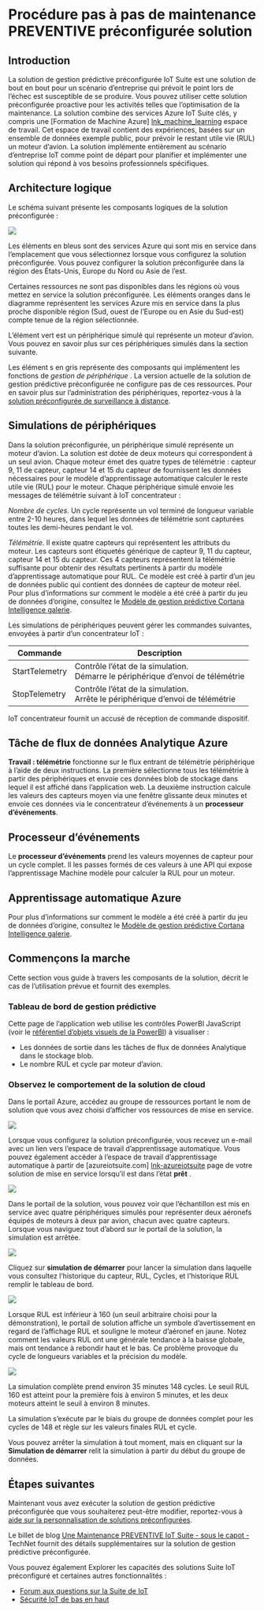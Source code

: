 <properties
 pageTitle="Procédure pas à pas une maintenance PREVENTIVE | Microsoft Azure"
 description="Une procédure pas à pas de la solution de gestion prédictive préconfigurée IoT d’Azure."
 services=""
 suite="iot-suite"
 documentationCenter=""
 authors="aguilaaj"
 manager="timlt"
 editor=""/>

<tags
 ms.service="iot-suite"
 ms.devlang="na"
 ms.topic="get-started-article"
 ms.tgt_pltfrm="na"
 ms.workload="na"
 ms.date="08/17/2016"
 ms.author="araguila"/>

# <a name="predictive-maintenance-preconfigured-solution-walkthrough"></a>Procédure pas à pas de maintenance PREVENTIVE préconfigurée solution

## <a name="introduction"></a>Introduction

La solution de gestion prédictive préconfigurée IoT Suite est une solution de bout en bout pour un scénario d’entreprise qui prévoit le point lors de l’échec est susceptible de se produire. Vous pouvez utiliser cette solution préconfigurée proactive pour les activités telles que l’optimisation de la maintenance. La solution combine des services Azure IoT Suite clés, y compris une [Formation de Machine Azure] [ lnk_machine_learning] espace de travail. Cet espace de travail contient des expériences, basées sur un ensemble de données exemple public, pour prévoir le restant utile vie (RUL) un moteur d’avion. La solution implémente entièrement au scénario d’entreprise IoT comme point de départ pour planifier et implémenter une solution qui répond à vos besoins professionnels spécifiques.

## <a name="logical-architecture"></a>Architecture logique

Le schéma suivant présente les composants logiques de la solution préconfigurée :

![][img-architecture]

Les éléments en bleus sont des services Azure qui sont mis en service dans l’emplacement que vous sélectionnez lorsque vous configurez la solution préconfigurée. Vous pouvez configurer la solution préconfigurée dans la région des États-Unis, Europe du Nord ou Asie de l’est.

Certaines ressources ne sont pas disponibles dans les régions où vous mettez en service la solution préconfigurée. Les éléments oranges dans le diagramme représentent les services Azure mis en service dans la plus proche disponible région (Sud, ouest de l’Europe ou en Asie du Sud-est) compte tenue de la région sélectionnée.

L’élément vert est un périphérique simulé qui représente un moteur d’avion. Vous pouvez en savoir plus sur ces périphériques simulés dans la section suivante.

Les élément s en gris représente des composants qui implémentent les fonctions de *gestion de périphérique* . La version actuelle de la solution de gestion prédictive préconfigurée ne configure pas de ces ressources. Pour en savoir plus sur l’administration des périphériques, reportez-vous à la [solution préconfigurée de surveillance à distance][lnk-remote-monitoring].

## <a name="simulated-devices"></a>Simulations de périphériques

Dans la solution préconfigurée, un périphérique simulé représente un moteur d’avion. La solution est dotée de deux moteurs qui correspondent à un seul avion. Chaque moteur émet des quatre types de télémétrie : capteur 9, 11 de capteur, capteur 14 et 15 du capteur de fournissent les données nécessaires pour le modèle d’apprentissage automatique calculer le reste utile vie (RUL) pour le moteur. Chaque périphérique simulé envoie les messages de télémétrie suivant à IoT concentrateur :

*Nombre de cycles*. Un cycle représente un vol terminé de longueur variable entre 2-10 heures, dans lequel les données de télémétrie sont capturées toutes les demi-heures pendant le vol.

*Télémétrie*. Il existe quatre capteurs qui représentent les attributs du moteur. Les capteurs sont étiquetés générique de capteur 9, 11 du capteur, capteur 14 et 15 du capteur. Ces 4 capteurs représentent la télémétrie suffisante pour obtenir des résultats pertinents à partir du modèle d’apprentissage automatique pour RUL. Ce modèle est créé à partir d’un jeu de données public qui contient des données de capteur de moteur réel. Pour plus d’informations sur comment le modèle a été créé à partir du jeu de données d’origine, consultez le [Modèle de gestion prédictive Cortana Intelligence galerie][lnk-cortana-analytics].

Les simulations de périphériques peuvent gérer les commandes suivantes, envoyées à partir d’un concentrateur IoT :

| Commande | Description |
|---------|-------------|
| StartTelemetry | Contrôle l’état de la simulation.<br/>Démarre le périphérique d’envoi de télémétrie     |
| StopTelemetry  | Contrôle l’état de la simulation.<br/>Arrête le périphérique d’envoi de télémétrie |

IoT concentrateur fournit un accusé de réception de commande dispositif.

## <a name="azure-stream-analytics-job"></a>Tâche de flux de données Analytique Azure

**Travail : télémétrie** fonctionne sur le flux entrant de télémétrie périphérique à l’aide de deux instructions. La première sélectionne tous les télémétrie à partir des périphériques et envoie ces données blob de stockage dans lequel il est affiché dans l’application web. La deuxième instruction calcule les valeurs des capteurs moyen via une fenêtre glissante deux minutes et envoie ces données via le concentrateur d’événements à un **processeur d’événements**.

## <a name="event-processor"></a>Processeur d’événements

Le **processeur d’événements** prend les valeurs moyennes de capteur pour un cycle complet. Il les passes formés de ces valeurs à une API qui expose l’apprentissage Machine modèle pour calculer la RUL pour un moteur.

## <a name="azure-machine-learning"></a>Apprentissage automatique Azure

Pour plus d’informations sur comment le modèle a été créé à partir du jeu de données d’origine, consultez le [Modèle de gestion prédictive Cortana Intelligence galerie][lnk-cortana-analytics].

## <a name="lets-start-walking"></a>Commençons la marche

Cette section vous guide à travers les composants de la solution, décrit le cas de l’utilisation prévue et fournit des exemples.

### <a name="predictive-maintenance-dashboard"></a>Tableau de bord de gestion prédictive

Cette page de l’application web utilise les contrôles PowerBI JavaScript (voir le [référentiel d’objets visuels de la PowerBI][lnk-powerbi]) à visualiser :

- Les données de sortie dans les tâches de flux de données Analytique dans le stockage blob.
- Le nombre RUL et cycle par moteur d’avion.

### <a name="observing-the-behavior-of-the-cloud-solution"></a>Observez le comportement de la solution de cloud

Dans le portail Azure, accédez au groupe de ressources portant le nom de solution que vous avez choisi d’afficher vos ressources de mise en service.

![][img-resource-group]

Lorsque vous configurez la solution préconfigurée, vous recevez un e-mail avec un lien vers l’espace de travail d’apprentissage automatique. Vous pouvez également accéder à l’espace de travail d’apprentissage automatique à partir de [azureiotsuite.com] [ lnk-azureiotsuite] page de votre solution de mise en service lorsqu’il est dans l’état **prêt** .

![][img-machine-learning]

Dans le portail de la solution, vous pouvez voir que l’échantillon est mis en service avec quatre périphériques simulés pour représenter deux aéronefs équipés de moteurs à deux par avion, chacun avec quatre capteurs. Lorsque vous naviguez tout d’abord sur le portail de la solution, la simulation est arrêtée.

![][img-simulation-stopped]

Cliquez sur **simulation de démarrer** pour lancer la simulation dans laquelle vous consultez l’historique du capteur, RUL, Cycles, et l’historique RUL remplir le tableau de bord.

![][img-simulation-running]

Lorsque RUL est inférieur à 160 (un seuil arbitraire choisi pour la démonstration), le portail de solution affiche un symbole d’avertissement en regard de l’affichage RUL et souligne le moteur d’aéronef en jaune. Notez comment les valeurs RUL ont une générale tendance à la baisse globale, mais ont tendance à rebondir haut et le bas. Ce problème provoque du cycle de longueurs variables et la précision du modèle.

![][img-simulation-warning]

La simulation complète prend environ 35 minutes 148 cycles. Le seuil RUL 160 est atteint pour la première fois à environ 5 minutes, et les deux moteurs atteint le seuil à environ 8 minutes.

La simulation s’exécute par le biais du groupe de données complet pour les cycles de 148 et règle sur les valeurs finales RUL et cycle.

Vous pouvez arrêter la simulation à tout moment, mais en cliquant sur la **Simulation de démarrer** relit la simulation à partir du début du groupe de données.

## <a name="next-steps"></a>Étapes suivantes

Maintenant vous avez exécuter la solution de gestion prédictive préconfigurée que vous souhaiterez peut-être modifier, reportez-vous à [aide sur la personnalisation de solutions préconfigurées][lnk-customize].

Le billet de blog [Une Maintenance PREVENTIVE IoT Suite - sous le capot -](http://social.technet.microsoft.com/wiki/contents/articles/33527.iot-suite-under-the-hood-predictive-maintenance.aspx) TechNet fournit des détails supplémentaires sur la solution de gestion prédictive préconfigurée.

Vous pouvez également Explorer les capacités des solutions Suite IoT préconfiguré et certaines autres fonctionnalités :

- [Forum aux questions sur la Suite de IoT][lnk-faq]
- [Sécurité IoT de bas en haut][lnk-security-groundup]


[img-architecture]: media/iot-suite-predictive-walkthrough/architecture.png
[img-resource-group]: media/iot-suite-predictive-walkthrough/resource-group.png
[img-machine-learning]: media/iot-suite-predictive-walkthrough/machine-learning.png
[img-simulation-stopped]: media/iot-suite-predictive-walkthrough/simulation-stopped.png
[img-simulation-running]: media/iot-suite-predictive-walkthrough/simulation-running.png
[img-simulation-warning]: media/iot-suite-predictive-walkthrough/simulation-warning.png

[lnk-powerbi]: https://www.github.com/Microsoft/PowerBI-visuals
[lnk_machine_learning]: https://azure.microsoft.com/services/machine-learning/
[lnk-remote-monitoring]: iot-suite-remote-monitoring-sample-walkthrough.md
[lnk-cortana-analytics]: http://gallery.cortanaintelligence.com/Collection/Predictive-Maintenance-Template-3
[lnk-azureiotsuite]: https://www.azureiotsuite.com/
[lnk-customize]: iot-suite-guidance-on-customizing-preconfigured-solutions.md
[lnk-faq]: iot-suite-faq.md
[lnk-security-groundup]: securing-iot-ground-up.md
